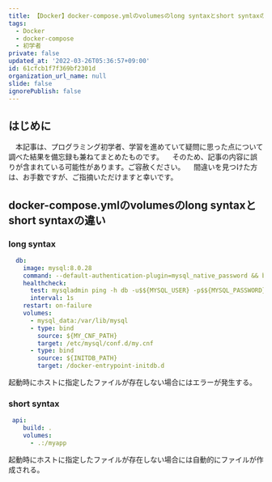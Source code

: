 ```yaml
---
title: 【Docker】docker-compose.ymlのvolumesのlong syntaxとshort syntaxの違い
tags:
  - Docker
  - docker-compose
  - 初学者
private: false
updated_at: '2022-03-26T05:36:57+09:00'
id: 61cfcb1f7f369bf2301d
organization_url_name: null
slide: false
ignorePublish: false
---
```

## はじめに
　本記事は、プログラミング初学者、学習を進めていて疑問に思った点について調べた結果を備忘録も兼ねてまとめたものです。
　そのため、記事の内容に誤りが含まれている可能性があります。ご容赦ください。
　間違いを見つけた方は、お手数ですが、ご指摘いただけますと幸いです。

## docker-compose.ymlのvolumesのlong syntaxとshort syntaxの違い
### long syntax
```docker-compose.yml
  db:
    image: mysql:8.0.28
    command: --default-authentication-plugin=mysql_native_password && bash -c "chmod +x /docker-entrypoint-initdb.d/00_grant.sh"
    healthcheck:
      test: mysqladmin ping -h db -u$${MYSQL_USER} -p$${MYSQL_PASSWORD}
      interval: 1s
    restart: on-failure
    volumes:
      - mysql_data:/var/lib/mysql
      - type: bind
        source: ${MY_CNF_PATH}
        target: /etc/mysql/conf.d/my.cnf
      - type: bind
        source: ${INITDB_PATH}
        target: /docker-entrypoint-initdb.d

```
起動時にホストに指定したファイルが存在しない場合にはエラーが発生する。


### short syntax
```docker-compose.yml
 api:
    build: .
    volumes:
      - .:/myapp

````
起動時にホストに指定したファイルが存在しない場合には自動的にファイルが作成される。
